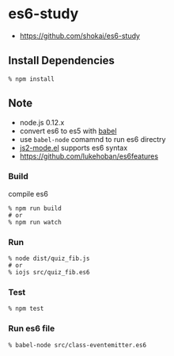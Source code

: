 # es6-study

- https://github.com/shokai/es6-study

## Install Dependencies

    % npm install


## Note

- node.js 0.12.x
- convert es6 to es5 with [babel](https://babeljs.io/)
- use `babel-node` comamnd to run es6 directry
- [js2-mode.el](https://github.com/mooz/js2-mode) supports es6 syntax
- https://github.com/lukehoban/es6features

### Build

compile es6

    % npm run build
    # or
    % npm run watch

### Run

    % node dist/quiz_fib.js
    # or
    % iojs src/quiz_fib.es6

### Test

    % npm test

### Run es6 file

    % babel-node src/class-eventemitter.es6
